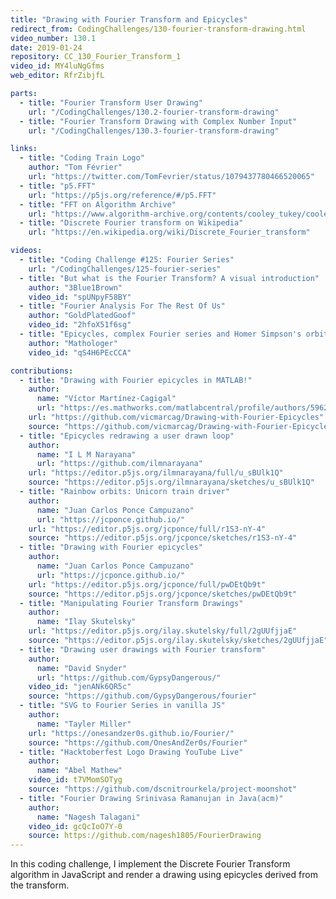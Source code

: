 ```yaml
---
title: "Drawing with Fourier Transform and Epicycles"
redirect_from: CodingChallenges/130-fourier-transform-drawing.html
video_number: 130.1
date: 2019-01-24
repository: CC_130_Fourier_Transform_1
video_id: MY4luNgGfms
web_editor: RfrZibjfL

parts:
  - title: "Fourier Transform User Drawing"
    url: "/CodingChallenges/130.2-fourier-transform-drawing"
  - title: "Fourier Transform Drawing with Complex Number Input"
    url: "/CodingChallenges/130.3-fourier-transform-drawing"

links:
  - title: "Coding Train Logo"
    author: "Tom Février"
    url: "https://twitter.com/TomFevrier/status/1079437780466520065"
  - title: "p5.FFT"
    url: "https://p5js.org/reference/#/p5.FFT"
  - title: "FFT on Algorithm Archive"
    url: "https://www.algorithm-archive.org/contents/cooley_tukey/cooley_tukey.html"
  - title: "Discrete Fourier transform on Wikipedia"
    url: "https://en.wikipedia.org/wiki/Discrete_Fourier_transform"

videos:
  - title: "Coding Challenge #125: Fourier Series"
    url: "/CodingChallenges/125-fourier-series"
  - title: "But what is the Fourier Transform? A visual introduction"
    author: "3Blue1Brown"
    video_id: "spUNpyF58BY"
  - title: "Fourier Analysis For The Rest Of Us"
    author: "GoldPlatedGoof"
    video_id: "2hfoX51f6sg"
  - title: "Epicycles, complex Fourier series and Homer Simpson's orbit"
    author: "Mathologer"
    video_id: "qS4H6PEcCCA"

contributions:
  - title: "Drawing with Fourier epicycles in MATLAB!"
    author:
      name: "Víctor Martínez-Cagigal"
      url: "https://es.mathworks.com/matlabcentral/profile/authors/5962292-v%C3%ADctor-mart%C3%ADnez-cagigal"
    url: "https://github.com/vicmarcag/Drawing-with-Fourier-Epicycles"
    source: "https://github.com/vicmarcag/Drawing-with-Fourier-Epicycles"
  - title: "Epicycles redrawing a user drawn loop"
    author:
      name: "I L M Narayana"
      url: "https://github.com/ilmnarayana"
    url: "https://editor.p5js.org/ilmnarayana/full/u_sBUlk1Q"
    source: "https://editor.p5js.org/ilmnarayana/sketches/u_sBUlk1Q"
  - title: "Rainbow orbits: Unicorn train driver"
    author:
      name: "Juan Carlos Ponce Campuzano"
      url: "https://jcponce.github.io/"
    url: "https://editor.p5js.org/jcponce/full/r1S3-nY-4"
    source: "https://editor.p5js.org/jcponce/sketches/r1S3-nY-4"
  - title: "Drawing with Fourier epicycles"
    author:
      name: "Juan Carlos Ponce Campuzano"
      url: "https://jcponce.github.io/"
    url: "https://editor.p5js.org/jcponce/full/pwDEtQb9t"
    source: "https://editor.p5js.org/jcponce/sketches/pwDEtQb9t"
  - title: "Manipulating Fourier Transform Drawings"
    author:
      name: "Ilay Skutelsky"
    url: "https://editor.p5js.org/ilay.skutelsky/full/2gUUfjjaE"
    source: "https://editor.p5js.org/ilay.skutelsky/sketches/2gUUfjjaE"
  - title: "Drawing user drawings with Fourier transform"
    author:
      name: "David Snyder"
      url: "https://github.com/GypsyDangerous/"
    video_id: "jenANk6QR5c"
    source: "https://github.com/GypsyDangerous/fourier"
  - title: "SVG to Fourier Series in vanilla JS"
    author:
      name: "Tayler Miller"
    url: "https://onesandzer0s.github.io/Fourier/"
    source: "https://github.com/OnesAndZer0s/Fourier"
  - title: "Hacktoberfest Logo Drawing YouTube Live"
    author:
      name: "Abel Mathew"
    video_id: t7VMomSOTyg
    source: "https://github.com/dscnitrourkela/project-moonshot"
  - title: "Fourier Drawing Srinivasa Ramanujan in Java(acm)"
    author:
      name: "Nagesh Talagani"
    video_id: gcQcIoO7Y-0
    source: https://github.com/nagesh1805/FourierDrawing
---
```

In this coding challenge, I implement the Discrete Fourier Transform algorithm in JavaScript and render a drawing using epicycles derived from the transform.
